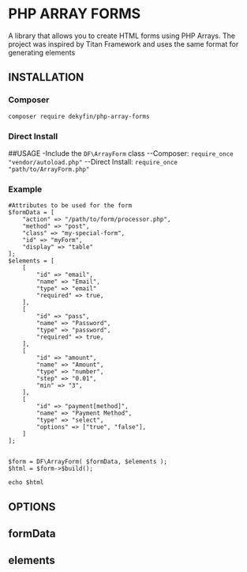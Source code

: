 # PHP ARRAY FORMS
A library that allows you to create HTML forms using PHP Arrays. The project was inspired by Titan Framework and uses the same format for generating elements
## INSTALLATION

### Composer
`composer require dekyfin/php-array-forms`

### Direct Install

##USAGE
-Include the `DF\ArrayForm` class
--Composer: `require_once "vendor/autoload.php"`
--Direct Install: `require_once "path/to/ArrayForm.php"`

### Example
```
#Attributes to be used for the form
$formData = [
	"action" => "/path/to/form/processor.php",
	"method" => "post",
	"class" => "my-special-form",
	"id" => "myForm",
	"display" => "table"
];
$elements = [
	[
		"id" => "email",
		"name" => "Email",
		"type" => "email"
		"required" => true,
	],
	[
		"id" => "pass",
		"name" => "Password",
		"type" => "password",
		"required" => true,
	],
	[
		"id" => "amount",
		"name" => "Amount",
		"type" => "number",
		"step" => "0.01",
		"min" => "3",
	],
	[
		"id" => "payment[method]",
		"name" => "Payment Method",
		"type" => "select",
		"options" => ["true", "false"],
	]
];


$form = DF\ArrayForm( $formData, $elements );
$html = $form->$build();

echo $html
```
## OPTIONS

## formData

## elements

